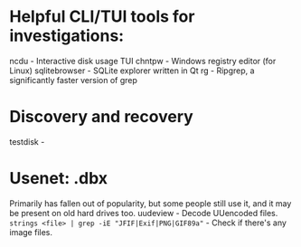 # Helpful CLI/TUI tools for investigations:
ncdu - Interactive disk usage TUI
chntpw - Windows registry editor (for Linux)
sqlitebrowser - SQLite explorer written in Qt
rg - Ripgrep, a significantly faster version of grep

# Discovery and recovery
testdisk - 

# Usenet: .dbx
Primarily has fallen out of popularity, but some people still use it, and it may be present on old hard drives too.
uudeview - Decode UUencoded files.
`strings <file> | grep -iE "JFIF|Exif|PNG|GIF89a"` - Check if there's any image files.
